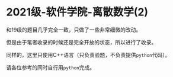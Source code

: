 # 2021级-软件学院-离散数学(2)

和19级的题目几乎完全一致，只做了一些非常细微的改动。

但是由于笔者收录的时候还是完全开放的状态，所以进行了收录。

同样的，这里只使用C++语言（只负责验题，不负责提供`python`代码）。

请各位参考的同时自行用`python`完成。

